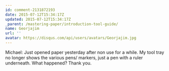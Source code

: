 ```yaml
---
id: comment-2131872193
date: 2015-07-12T15:34:17Z
updated: 2015-07-12T15:34:17Z
_parent: /mastering-paper/introduction-tool-guide/
name: Georjajim
url: ''
avatar: https://disqus.com/api/users/avatars/Georjajim.jpg
---
```


Michael: Just opened paper yesterday after non use for a while.
My tool tray no longer shows the various pens/ markers, just a pen with a ruler
underneath. What happened?  Thank you.
